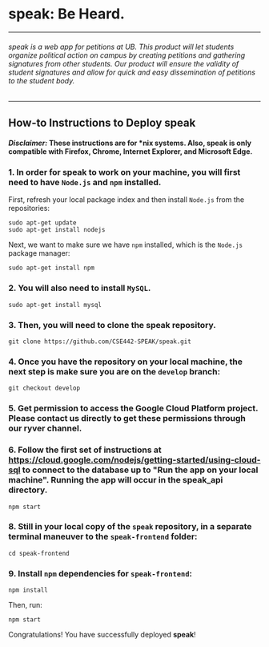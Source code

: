 # speak: Be Heard.
___
###### speak is a web app for petitions at UB. This product will let students organize political action on campus by creating petitions and gathering signatures from other students. Our product will ensure the validity of student signatures and allow for quick and easy dissemination of petitions to the student body.
___

## How-to Instructions to Deploy speak

#### *Disclaimer:* These instructions are for \*nix systems. Also, speak is only compatible with Firefox, Chrome, Internet Explorer, and Microsoft Edge. 

### 1. In order for **speak** to work on your machine, you will first need to have `Node.js` and `npm` installed.

First, refresh your local package index and then install `Node.js` from the repositories: 

```
sudo apt-get update
sudo apt-get install nodejs
```

Next, we want to make sure we have `npm` installed, which is the `Node.js` package manager:

```
sudo apt-get install npm
```

### 2. You will also need to install `MySQL`. 

```
sudo apt-get install mysql
```

### 3. Then, you will need to clone the **speak** repository. 

```
git clone https://github.com/CSE442-SPEAK/speak.git
```

### 4. Once you have the repository on your local machine, the next step is make sure you are on the `develop` branch:

```
git checkout develop
```
### 5. Get permission to access the Google Cloud Platform project. Please contact us directly to get these permissions through our ryver channel.

### 6. Follow the first set of instructions at https://cloud.google.com/nodejs/getting-started/using-cloud-sql to connect to the database up to "Run the app on your local machine". Running the app will occur in the speak_api directory.

```
npm start
```

### 8. Still in your local copy of the `speak` repository, **in a separate terminal** maneuver to the `speak-frontend` folder:

```
cd speak-frontend
```

### 9. Install `npm` dependencies for `speak-frontend`:

```
npm install
```

Then, run:

```
npm start
```

Congratulations! You have successfully deployed **speak**!

